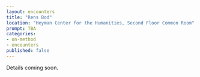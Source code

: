 ```yaml
---
layout: encounters
title: "Rens Bod"
location: "Heyman Center for the Humanities, Second Floor Common Room"
prompt: TBA
categories:
- on-method
- encounters
published: false
---
```


Details coming soon.
